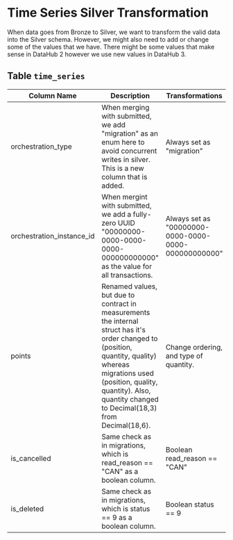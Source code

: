 # Time Series Silver Transformation

When data goes from Bronze to Silver, we want to transform the valid data into the Silver schema. However, we might also need to add or change some of the values that we have. There might be some values that make sense in DataHub 2 however we use new values in DataHub 3.

## Table `time_series`

| Column Name               | Description                                                                                                                                                                                                                                        | Transformations                                      | Implemented |
|---------------------------|----------------------------------------------------------------------------------------------------------------------------------------------------------------------------------------------------------------------------------------------------|------------------------------------------------------|-------------|
| orchestration_type        | When merging with submitted, we add "migration" as an enum here to avoid concurrent writes in silver. This is a new column that is added.                                                                                                          | Always set as "migration"                            | ✓           |
| orchestration_instance_id | When mergint with submitted, we add a fully-zero UUID "00000000-0000-0000-0000-000000000000" as the value for all transactions.                                                                                                                    | Always set as "00000000-0000-0000-0000-000000000000" | ✓           |
| points                    | Renamed values, but due to contract in measurements the internal struct has it's order changed to (position, quantity, quality) whereas migrations used (position, quality, quantity). Also, quantity changed to Decimal(18,3) from Decimal(18,6). | Change ordering, and type of quantity.               | ✓           |
| is_cancelled              | Same check as in migrations, which is read_reason == "CAN" as a boolean column.                                                                                                                                                                    | Boolean read_reason == "CAN"                         | ✓           |
| is_deleted                | Same check as in migrations, which is status == 9 as a boolean column.                                                                                                                                                                             | Boolean status == 9                                  | ✓           |
  